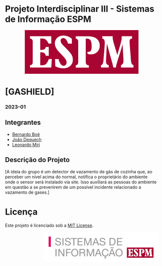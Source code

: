 # Projeto Interdisciplinar III - Sistemas de Informação ESPM

<p align="center">
    <a href="https://www.espm.br/cursos-de-graduacao/sistemas-de-informacao/"><img src="https://raw.githubusercontent.com/tech-espm/misc-template/main/logo.png" alt="Sistemas de Informação ESPM" style="width: 375px;"/></a>
</p>

# [GASHIELD] 

### 2023-01

## Integrantes
- [Bernardo Boé](https://github.com/bernardoboe)
- [João Dequech](https://github.com/JoaoDequech)
- [Leonardo Miri](https://github.com/LeoMiriZ)

## Descrição do Projeto

[A ideia do grupo é um detector de vazamento de gás de cozinha que, ao perceber um nível acima do normal, notifica o proprietário do ambiente onde o sensor será instalado via site. 
Isso auxiliará as pessoas do ambiente em questão a se prevenirem de um possível incidente relacionado a vazamento de gases.]

# Licença

Este projeto é licenciado sob a [MIT License](https://github.com/tech-espm/misc-template/blob/main/LICENSE).

<p align="right">
    <a href="https://www.espm.br/cursos-de-graduacao/sistemas-de-informacao/"><img src="https://raw.githubusercontent.com/tech-espm/misc-template/main/logo-si-512.png" alt="Sistemas de Informação ESPM" style="width: 375px;"/></a>
</p>

